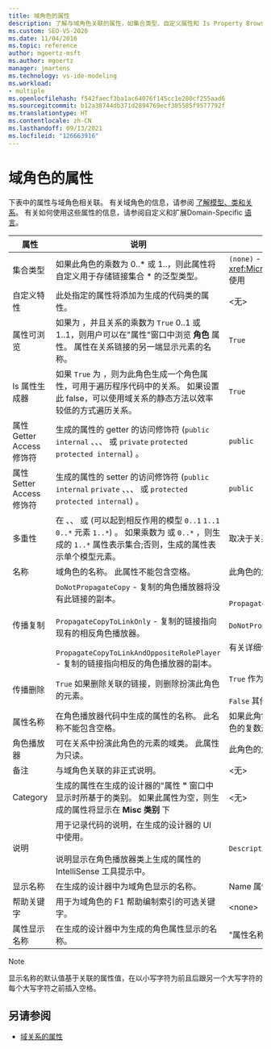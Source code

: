 ```yaml
---
title: 域角色的属性
description: 了解与域角色关联的属性，如集合类型、自定义属性和 Is Property Browsable。
ms.custom: SEO-VS-2020
ms.date: 11/04/2016
ms.topic: reference
author: mgoertz-msft
ms.author: mgoertz
manager: jmartens
ms.technology: vs-ide-modeling
ms.workload:
- multiple
ms.openlocfilehash: f542faecf3ba1ac64076f145cc1e280cf255aad6
ms.sourcegitcommit: b12a38744db371d2894769ecf305585f9577792f
ms.translationtype: HT
ms.contentlocale: zh-CN
ms.lasthandoff: 09/13/2021
ms.locfileid: "126663916"
---
```

# <a name="properties-of-domain-roles"></a>域角色的属性
下表中的属性与域角色相关联。 有关域角色的信息，请参阅 [了解模型、类和关系](../modeling/understanding-models-classes-and-relationships.md)。 有关如何使用这些属性的信息，请参阅自定义和扩展Domain-Specific [语言](../modeling/customizing-and-extending-a-domain-specific-language.md)。

|属性|说明|默认|
|-|-|-|
|集合类型|如果此角色的乘数为 0..* 或 1..，则此属性将自定义用于存储链接集合 \* 的泛型类型。|`(none)` - <xref:Microsoft.VisualStudio.Modeling.LinkedElementCollection%601> 使用|
|自定义特性|此处指定的属性将添加为生成的代码类的属性。|<无\>|
|属性可浏览|如果为 ，并且关系的乘数为 `True` 0..1 或 1..1，则用户可以在"属性"窗口中浏览 **角色** 属性。 属性在关系链接的另一端显示元素的名称。|`True`|
|Is 属性生成器|如果 `True` 为 ，则为此角色生成一个角色属性，可用于遍历程序代码中的关系。 如果设置此 false，可以使用域关系的静态方法以效率较低的方式遍历关系。|`True`|
|属性 Getter Access 修饰符|生成的属性的 getter 的访问修饰符 (`public` `internal` 、、、 或 `private` `protected` `protected internal`) 。|`public`|
|属性 Setter Access 修饰符|生成的属性的 setter 的访问修饰符 (`public` `internal` `private` 、、、 或 `protected` `protected internal`) 。|`public`|
|多重性|在 、、 或 (可以起到相反作用的模型 `0..1` `1..1` `0..*` 元素 `1..*`) 。 如果乘数为 或 `0..*` ，则生成的 `1..*` 属性表示集合;否则，生成的属性表示单个模型元素。|取决于关系类型以及这是关系中的源角色还是目标角色。|
|名称|域角色的名称。 此属性不能包含空格。|此角色的角色播放器的域类的名称。|
|传播复制|`DoNotPropagateCopy` - 复制的角色播放器将没有此链接的副本。<br /><br /> `PropagateCopyToLinkOnly` - 复制的链接指向现有的相反角色播放器。<br /><br /> `PropagateCopyToLinkAndOppositeRolePlayer` - 复制的链接指向相反的角色播放器的副本。|`PropagateCopyToLinkAndOppositeRolePlayer` 用于嵌入的源角色的 。<br /><br /> `DoNotPropagateCopy` 其他角色的 。<br /><br /> 有关详细信息，请参阅 [自定义复制行为](../modeling/customizing-copy-behavior.md)|
|传播删除|`True` 如果删除关联的链接，则删除扮演此角色的元素。|`True` 作为嵌入角色的目标。<br /><br /> `False` 其他角色的 。|
|属性名称|在角色播放器代码中生成的属性的名称。 此名称不能包含空格。|如果此角色具有零对一或一对一乘法，则相反角色的名称;否则为相反角色的复数形式名称。|
|角色播放器|可在关系中扮演此角色的元素的域类。 此属性为只读。|此角色的角色播放器的域类。|
|备注|与域角色关联的非正式说明。|<无\>|
|Category|生成的属性在生成的设计器的"属性 **"** 窗口中显示时所基于的类别。 如果此属性为空，则生成的属性将显示在 **Misc 类别** 下|<无\>|
|说明|用于记录代码的说明，在生成的设计器的 UI 中使用。<br /><br /> 说明显示在角色播放器类上生成的属性的 IntelliSense 工具提示中。|`Description for`*角色的全名*|
|显示名称|在生成的设计器中为域角色显示的名称。|Name 属性的调整后的值。|
|帮助关键字|用于为域角色的 F1 帮助编制索引的可选关键字。|\<none>|
|属性显示名称|在生成的设计器中为生成的角色属性显示的名称。|"属性名称"属性的调整后的值。|

> [!NOTE]
> 显示名称的默认值基于关联的属性值，在以小写字符为前且后跟另一个大写字符的每个大写字符之前插入空格。

## <a name="see-also"></a>另请参阅

- [域关系的属性](../modeling/properties-of-domain-relationships.md)